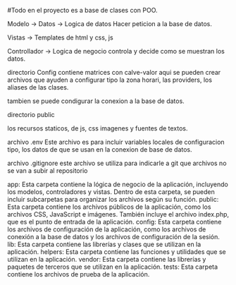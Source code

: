 #Todo en el proyecto es a base de clases con POO. 

Modelo -> Datos -> Logica de datos
Hacer peticion a la base de datos.

Vistas -> 
Templates de html y css, js


Controllador -> Logica de negocio
controla y decide como se muestran los datos.


directorio Config 
contiene matrices con calve-valor aqui se pueden crear archivos que ayuden a configurar 
tipo la zona horari, las providers, los aliases de las clases.

tambien se puede condigurar la conexion a la base de datos. 


directorio public 

los recursos staticos, de js, css imagenes y fuentes de textos.

archivo .env 
Este archivo es para incluir variables locales de configuracion tipo, los datos de que se usan en la conexion de base 
de datos. 

archivo .gitignore
este archivo se utiliza para indicarle a git que archivos no se van a subir al repositorio


app: Esta carpeta contiene la lógica de negocio de la aplicación, incluyendo los modelos, controladores y vistas. Dentro de esta carpeta, se pueden incluir subcarpetas para organizar los archivos según su función.
public: Esta carpeta contiene los archivos públicos de la aplicación, como los archivos CSS, JavaScript e imágenes. También incluye el archivo index.php, que es el punto de entrada de la aplicación.
config: Esta carpeta contiene los archivos de configuración de la aplicación, como los archivos de conexión a la base de datos y los archivos de configuración de la sesión.
lib: Esta carpeta contiene las librerías y clases que se utilizan en la aplicación.
helpers: Esta carpeta contiene las funciones y utilidades que se utilizan en la aplicación.
vendor: Esta carpeta contiene las librerías y paquetes de terceros que se utilizan en la aplicación.
tests: Esta carpeta contiene los archivos de prueba de la aplicación.
